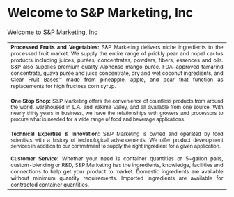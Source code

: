 # Welcome to S&P Marketing, Inc 
<p class="lead"> Welcome to S&P Marketing, Inc </p>

<table class="contentpaneopen">
<tr>
<td valign="top" colspan="2">
<div style="text-align: justify;">
<strong class="sp_text_bold" style="font-size: 12px;">
 Processed Fruits and Vegetables:&nbsp;</strong><span style="font-size: 12px;">S&amp;P Marketing delivers niche ingredients to the processed fruit market. We supply the entire range of prickly pear and nopal cactus products including juices, purées, concentrates, powders, fibers, essences and oils. S&amp;P also supplies premium quality Alphonso mango purée, FDA-approved tamarind concentrate, guava purée and juice concentrate, dry and wet coconut ingredients, and Clear Fruit Bases™ made from pineapple, apple, and pear that function as replacements for high fructose corn syrup.</span></div>
<div style="text-align: justify;"><br /><span style="font-family: Verdana,Arial,Helvetica,sans-serif; font-size: 12pt;"><strong class="sp_text_bold" style="font-size: 12px;">One-Stop Shop:&nbsp;</strong><span class="sp_body_text" style="font-size: 12px;">S&amp;P Marketing offers the convenience of countless products from around the world, warehoused in L.A. and Yakima Valley, and all available from one source. With nearly thirty years in business, we have the relationships with growers and processors to procure what is needed for a wide range of food and beverage applications.</span></span><br /><br /><span style="font-family: Verdana,Arial,Helvetica,sans-serif; font-size: 12pt;"><span class="sp_text_bold"><strong style="font-size: 12px;">Technical Expertise &amp; Innovation:&nbsp;</strong></span><span class="sp_body_text" style="font-size: 12px;">S&amp;P Marketing is owned and operated by food scientists with a history of technological advancements. We offer product development services in addition to our commitment to supply the right ingredient for a given application.</span></span></div>
<div style="text-align: justify;"><span style="font-family: Verdana,Arial,Helvetica,sans-serif; font-size: 12pt;"><span class="sp_body_text" style="font-size: 12px;"><br /></span></span></div>
<div style="text-align: justify;"><span style="font-family: Verdana,Arial,Helvetica,sans-serif; font-size: 12pt;"><span class="sp_body_text" style="font-size: 12px;"><strong>Customer Service:&nbsp;</strong></span></span><span style="font-size: 12px;">Whether your need is container quantities or 5-gallon pails, custom-blending or R&amp;D, S&amp;P Marketing has the ingredients, knowledge, facilities and connections to help get your product to market. Domestic ingredients are available without minimum quantity requirements. Imported ingredients are available for contracted container quantities.</span></div></td>
</tr>
</table>


